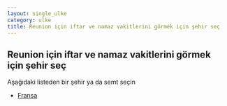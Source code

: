 ```yaml
---
layout: single_ulke
category: ulke
title: Reunion için iftar ve namaz vakitlerini görmek için şehir seç
---
```



## Reunion için iftar ve namaz vakitlerini görmek için şehir seç

Aşağıdaki listeden bir şehir ya da semt seçin


* [Fransa](/iftar.html?sehir=Fransa&ulke=Reunion)
